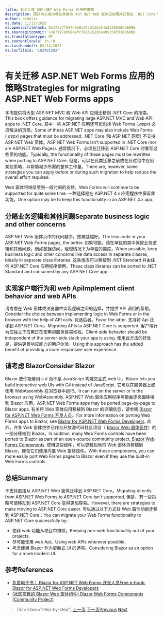 ```yaml
---
title: 有关迁移 ASP.NET Web Forms 应用的策略
description: 团队可以使用哪些策略将 ASP.NET Web 窗体应用程序迁移到 .NET Core？
author: ardalis
ms.date: 11/13/2020
ms.openlocfilehash: 0b37a37f047de50c347313be14a2228838da6995
ms.sourcegitcommit: 10e719780594efc781b15295e499c66f316068b8
ms.translationtype: MT
ms.contentlocale: zh-CN
ms.lasthandoff: 02/14/2021
ms.locfileid: "102401002"
---
```

# <a name="strategies-for-migrating-aspnet-web-forms-apps"></a><span data-ttu-id="e43ae-103">有关迁移 ASP.NET Web Forms 应用的策略</span><span class="sxs-lookup"><span data-stu-id="e43ae-103">Strategies for migrating ASP.NET Web Forms apps</span></span>

<span data-ttu-id="e43ae-104">本书提供将大型 ASP.NET MVC 和 Web API 应用迁移到 .NET Core 的指南。</span><span class="sxs-lookup"><span data-stu-id="e43ae-104">This book offers guidance for migrating large ASP.NET MVC and Web API apps to .NET Core.</span></span> <span data-ttu-id="e43ae-105">其中一些 ASP.NET 应用还可能包括 Web Forms (*.aspx*) 必须解决的页面。</span><span class="sxs-lookup"><span data-stu-id="e43ae-105">Some of these ASP.NET apps may also include Web Forms (*.aspx*) pages that must be addressed.</span></span> <span data-ttu-id="e43ae-106">.NET Core (和 ASP.NET 网页) 不支持 ASP.NET Web 窗体。</span><span class="sxs-lookup"><span data-stu-id="e43ae-106">ASP.NET Web Forms isn't supported in .NET Core (nor are ASP.NET Web Pages).</span></span> <span data-ttu-id="e43ae-107">通常情况下，必须在迁移到 ASP.NET Core 时重写这些页的功能。</span><span class="sxs-lookup"><span data-stu-id="e43ae-107">Typically, the functionality of these pages must be rewritten when porting to ASP.NET Core.</span></span> <span data-ttu-id="e43ae-108">但是，可以在此类迁移之前或在此过程中应用某些策略，以帮助减少所需的整体工作量。</span><span class="sxs-lookup"><span data-stu-id="e43ae-108">There are, however, some strategies you can apply before or during such migration to help reduce the overall effort required.</span></span>

<span data-ttu-id="e43ae-109">Web 窗体将继续受到一段时间的支持。</span><span class="sxs-lookup"><span data-stu-id="e43ae-109">Web Forms will continue to be supported for quite some time.</span></span> <span data-ttu-id="e43ae-110">一种选择是在 ASP.NET 4.x 应用程序中保留此功能。</span><span class="sxs-lookup"><span data-stu-id="e43ae-110">One option may be to keep this functionality in an ASP.NET 4.x app.</span></span>

## <a name="separate-business-logic-and-other-concerns"></a><span data-ttu-id="e43ae-111">分隔业务逻辑和其他问题</span><span class="sxs-lookup"><span data-stu-id="e43ae-111">Separate business logic and other concerns</span></span>

<span data-ttu-id="e43ae-112">ASP.NET Web 窗体页中的代码越少，效果就越好。</span><span class="sxs-lookup"><span data-stu-id="e43ae-112">The less code in your ASP.NET Web Forms pages, the better.</span></span> <span data-ttu-id="e43ae-113">如果可能，请在单独的类中保留业务逻辑和其他问题，例如数据访问，理想情况下为单独的类库。</span><span class="sxs-lookup"><span data-stu-id="e43ae-113">When possible, keep business logic and other concerns like data access in separate classes, ideally in separate class libraries.</span></span> <span data-ttu-id="e43ae-114">这些类库可以移植到 .NET Standard 并由任何 ASP.NET Core 应用程序使用。</span><span class="sxs-lookup"><span data-stu-id="e43ae-114">These class libraries can be ported to .NET Standard and consumed by any ASP.NET Core app.</span></span>

## <a name="implement-client-behavior-and-web-apis"></a><span data-ttu-id="e43ae-115">实现客户端行为和 web Api</span><span class="sxs-lookup"><span data-stu-id="e43ae-115">Implement client behavior and web APIs</span></span>

<span data-ttu-id="e43ae-116">请考虑在 Web 窗体或浏览器中实现逻辑之间的选择，并提供 API 调用的帮助。</span><span class="sxs-lookup"><span data-stu-id="e43ae-116">Consider the choice between implementing logic in Web Forms or in the browser with the help of API calls.</span></span> <span data-ttu-id="e43ae-117">优选后者。</span><span class="sxs-lookup"><span data-stu-id="e43ae-117">Favor the latter.</span></span> <span data-ttu-id="e43ae-118">支持将 Api 迁移到 ASP.NET Core。</span><span class="sxs-lookup"><span data-stu-id="e43ae-118">Migrating APIs to ASP.NET Core is supported.</span></span> <span data-ttu-id="e43ae-119">客户端行为应独立于应用正在使用的服务器端堆栈。</span><span class="sxs-lookup"><span data-stu-id="e43ae-119">Client-side behavior should be independent of the server-side stack your app is using.</span></span> <span data-ttu-id="e43ae-120">使用此方法的好处是，提供更具响应能力的用户体验。</span><span class="sxs-lookup"><span data-stu-id="e43ae-120">Using this approach has the added benefit of providing a more responsive user experience.</span></span>

## <a name="consider-blazor"></a><span data-ttu-id="e43ae-121">请考虑 Blazor</span><span class="sxs-lookup"><span data-stu-id="e43ae-121">Consider Blazor</span></span>

<span data-ttu-id="e43ae-122">Blazor 使你能够用 c # 而不是 JavaScript 构建交互式 web Ui。</span><span class="sxs-lookup"><span data-stu-id="e43ae-122">Blazor lets you build interactive web UIs with C# instead of JavaScript.</span></span> <span data-ttu-id="e43ae-123">它可以在服务器上或使用 WebAssembly 在浏览器中运行。</span><span class="sxs-lookup"><span data-stu-id="e43ae-123">It can run on the server or in the browser using WebAssembly.</span></span> <span data-ttu-id="e43ae-124">ASP.NET Web 窗体应用程序可能会逐页面移植到 Blazor 应用。</span><span class="sxs-lookup"><span data-stu-id="e43ae-124">ASP.NET Web Forms apps may be ported page-by-page to Blazor apps.</span></span> <span data-ttu-id="e43ae-125">有关将 Web 窗体应用移植到 Blazor 的详细信息，请参阅 [Blazor for ASP.NET Web Forms 开发人员](https://devblogs.microsoft.com/aspnet/blazor-aspnet-webforms-ebook/)。</span><span class="sxs-lookup"><span data-stu-id="e43ae-125">For more information on porting Web Forms apps to Blazor, see [Blazor for ASP.NET Web Forms Developers](https://devblogs.microsoft.com/aspnet/blazor-aspnet-webforms-ebook/).</span></span> <span data-ttu-id="e43ae-126">此外，许多 Web 窗体控件已作为开放源代码社区项目（ [Blazor Web 窗体组件](https://fritzandfriends.github.io/BlazorWebFormsComponents/)）的一部分移植到 Blazor。</span><span class="sxs-lookup"><span data-stu-id="e43ae-126">In addition, many Web Forms controls have been ported to Blazor as part of an open-source community project, [Blazor Web Forms Components](https://fritzandfriends.github.io/BlazorWebFormsComponents/).</span></span> <span data-ttu-id="e43ae-127">使用这些组件，可以更轻松地将 Web 窗体页移植到 Blazor，即使它们使用内置 Web 窗体控件。</span><span class="sxs-lookup"><span data-stu-id="e43ae-127">With these components, you can more easily port Web Forms pages to Blazor even if they use the built-in Web Forms controls.</span></span>

## <a name="summary"></a><span data-ttu-id="e43ae-128">总结</span><span class="sxs-lookup"><span data-stu-id="e43ae-128">Summary</span></span>

<span data-ttu-id="e43ae-129">不支持直接从 ASP.NET Web 窗体迁移到 ASP.NET Core。</span><span class="sxs-lookup"><span data-stu-id="e43ae-129">Migrating directly from ASP.NET Web Forms to ASP.NET Core isn't supported.</span></span> <span data-ttu-id="e43ae-130">但是，有一些策略可使移动到 ASP.NET Core 变得更加容易。</span><span class="sxs-lookup"><span data-stu-id="e43ae-130">However, there are strategies to make moving to ASP.NET Core easier.</span></span> <span data-ttu-id="e43ae-131">可以通过以下方式将 Web 窗体功能迁移到 ASP.NET Core：</span><span class="sxs-lookup"><span data-stu-id="e43ae-131">You can migrate your Web Forms functionality to ASP.NET Core successfully by:</span></span>

* <span data-ttu-id="e43ae-132">使非 web 功能从项目中排除。</span><span class="sxs-lookup"><span data-stu-id="e43ae-132">Keeping non-web functionality out of your projects.</span></span>
* <span data-ttu-id="e43ae-133">尽可能使用 web Api。</span><span class="sxs-lookup"><span data-stu-id="e43ae-133">Using web APIs wherever possible.</span></span>
* <span data-ttu-id="e43ae-134">考虑使用 Blazor 作为更新式 UI 的选项。</span><span class="sxs-lookup"><span data-stu-id="e43ae-134">Considering Blazor as an option for a more modern UI.</span></span>

## <a name="references"></a><span data-ttu-id="e43ae-135">参考</span><span class="sxs-lookup"><span data-stu-id="e43ae-135">References</span></span>

- [<span data-ttu-id="e43ae-136">免费电子书： Blazor for ASP.NET Web Forms 开发人员</span><span class="sxs-lookup"><span data-stu-id="e43ae-136">Free e-book: Blazor for ASP.NET Web Forms Developers</span></span>](https://devblogs.microsoft.com/aspnet/blazor-aspnet-webforms-ebook/)
- [<span data-ttu-id="e43ae-137"> (社区项目的 Blazor Web 窗体组件) </span><span class="sxs-lookup"><span data-stu-id="e43ae-137">Blazor Web Forms Components (Community Project)</span></span>](https://fritzandfriends.github.io/BlazorWebFormsComponents/)

>[!div class="step-by-step"]
><span data-ttu-id="e43ae-138">[上一页](incremental-migration-strategies.md)
>[下一页](deployment-strategies.md)</span><span class="sxs-lookup"><span data-stu-id="e43ae-138">[Previous](incremental-migration-strategies.md)
[Next](deployment-strategies.md)</span></span>
